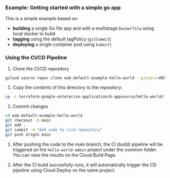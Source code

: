 ### Example: Getting started with a simple go app

This is a simple example based on:

* **building** a single Go file app and with a multistage `Dockerfile` using local docker to build
* **tagging** using the default tagPolicy (`gitCommit`)
* **deploying** a single container pod using `kubectl`

### Using the CI/CD Pipeline

1. Clone the CI/CD repository

```bash
gcloud source repos clone eab-default-example-hello-world --project=REPLACE_WITH_ADMIN_PROJECT
```

1. Copy the contents of this directory to the repository:

```bash
cp -r terraform-google-enterprise-application/6-appsource/hello-world/* eab-default-example-hello-world
```

1. Commit changes

```bash
cd eab-default-example-hello-world
git checkout -b main
git add .
git commit -m "Add code to cicd repository"
git push origin main
```

1. After pushing the code to the main branch, the CI (build) pipeline will be triggered on the `hello-world-admin` project under the common folder. You can view the results on the Cloud Build Page.

1. After the CI build succesfully runs, it will automatically trigger the CD pipeline using Cloud Deploy on the same project.
